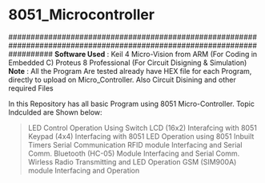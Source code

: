 # 8051_Microcontroller
##########################################################################################################################
**Software Used** : 
Keil 4 Micro-Vision from ARM (For Coding in Embedded C)
Proteus 8 Professional (For Circuit Disigning & Simulation)
**Note** : All the Program Are tested already have HEX file for each Program, directly to upload on Micro_Controller. Also Circuit Disining and other required Files

In this Repository has all basic Program using 8051 Micro-Controller.
Topic Indculded are Shown below:
>LED Control Operation Using Switch
>LCD (16x2) Interafcing with 8051
>Keypad (4x4) Interfacing with 8051
>LED Operation using 8051 Inbuilt Timers
>Serial Communication
>RFID module Interfacing and Serial Comm.
>Bluetooth (HC-05) Module Interfacing and Serial Comm.
>Wirless Radio Transmitting and LED Operation
>GSM (SIM900A) module Interfacing and Operation

